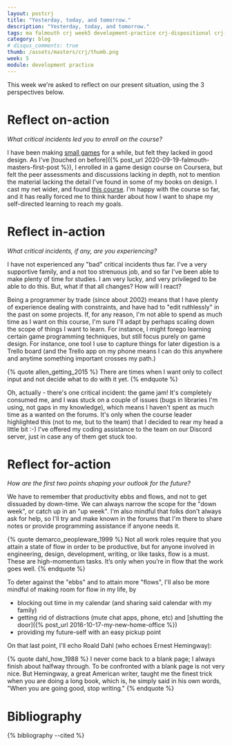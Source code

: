 ```yaml
---
layout: postcrj
title: "Yesterday, today, and tomorrow."
description: "Yesterday, today, and tomorrow."
tags: ma falmouth crj week5 development-practice crj-dispositional crj-interpersonal crj-cognitive
category: blog
# disqus_comments: true
thumb: /assets/masters/crj/thumb.png
week: 5
module: development practice
---
```


This week we're asked to reflect on our present situation, using the 3 perspectives below.

# Reflect on-action

*What critical incidents led you to enroll on the course?*

I have been making [small games](/games) for a while, but felt they lacked in good design. As I've [touched on before]({% post_url 2020-09-19-falmouth-masters-first-post %}), I enrolled in a game design course on Coursera, but felt the peer assessments and discussions lacking in depth, not to mention the material lacking the detail I've found in some of my books on design. I cast my net wider, and found [this course](https://flexible.falmouth.ac.uk/courses/ma-indie-game-development.htm). I'm happy with the course so far, and it has really forced me to think harder about how I want to shape my self-directed learning to reach my goals.

# Reflect in-action

*What critical incidents, if any, are you experiencing?*

I have not experienced any "bad" critical incidents thus far. I've a very supportive family, and a not too strenuous job, and so far I've been able to make plenty of time for studies. I am very lucky, and very privileged to be able to do this. But, what if that all changes? How will I react?

Being a programmer by trade (since about 2002) means that I have plenty of experience dealing with constraints, and have had to "edit ruthlessly" in the past on some projects. If, for any reason, I'm not able to spend as much time as I want on this course, I'm sure I'll adapt by perhaps scaling down the scope of things I want to learn. For instance, I might forego learning certain game programming techniques, but still focus purely on game design. For instance, one tool I use to capture things for later digestion is a Trello board (and the Trello app on my phone means I can do this anywhere and anytime something important crosses my path.)

{% quote allen_getting_2015 %}
There are times when I want only to collect input and not decide what to do with it yet.
{% endquote %}

Oh, actually - there's one critical incident: the game jam! It's completely consumed me, and I was stuck on a couple of issues (bugs in libraries I'm using, not gaps in my knowledge), which means I haven't spent as much time as a wanted on the forums. It's only when the course leader highlighted this (not to me, but to the team) that I decided to rear my head a little bit :-) I've offered my coding assistance to the team on our Discord server, just in case any of them get stuck too.

# Reflect for-action

*How are the first two points shaping your outlook for the future?*

We have to remember that productivity ebbs and flows, and not to get dissuaded by down-time. We can always narrow the scope for the "down week", or catch up in an "up week". I'm also mindful that folks don't always ask for help, so I'll try and make known in the forums that I'm there to share notes or provide programming assistance if anyone needs it.

{% quote demarco_peopleware_1999 %}
Not all work roles require that you attain a state of flow in order to be productive, but for anyone involved in <span class="highlight">engineering, design, development, writing, or like tasks, flow is a must.</span> These are high-momentum tasks. It’s only when you’re in flow that the work goes well.
{% endquote %}

To deter against the "ebbs" and to attain more "flows", I'll also be more mindful of making room for flow in my life, by

- blocking out time in my calendar (and sharing said calendar with my family)
- getting rid of distractions (mute chat apps, phone, etc) and [shutting the door]({% post_url 2016-10-17-my-new-home-office %})
- providing my future-self with an easy pickup point

On that last point, I'll echo Roald Dahl (who echoes Ernest Hemingway):

{% quote dahl_how_1988 %}
I never come back to a blank page; I always finish about halfway through. To be confronted with a blank page is not very nice. But Hemingway, a great American writer, taught me the finest trick when you are doing a long book, which is, he simply said in his own words, <span class="highlight">"When you are going good, stop writing."</span>
{% endquote %}

# Bibliography

{% bibliography --cited %}
